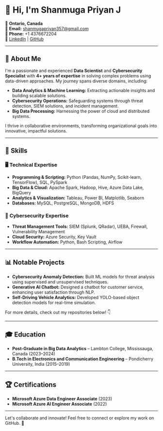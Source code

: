 # 👋 Hi, I'm Shanmuga Priyan J

📍 **Ontario, Canada**  
📧 **Email:** shanmugapriyan357@gmail.com  
📱 **Phone:** +1 4376672204  
🔗 [LinkedIn]([https://linkedin.com/in/shanmugapriyan357](https://www.linkedin.com/in/shanmuga-priyan-j/)) | [GitHub](https://github.com/shanmugapriyan357)  

---

## 🌟 **About Me**

I'm a passionate and experienced **Data Scientist** and **Cybersecurity Specialist** with **4+ years of expertise** in solving complex problems using data-driven approaches. My journey spans diverse domains, including:

- **Data Analytics & Machine Learning:** Extracting actionable insights and building scalable solutions.
- **Cybersecurity Operations:** Safeguarding systems through threat detection, SIEM solutions, and incident management.
- **Big Data Processing:** Harnessing the power of cloud and distributed systems.

I thrive in collaborative environments, transforming organizational goals into innovative, impactful solutions.

---

## 🔧 **Skills**

### 🖥️ **Technical Expertise**
- **Programming & Scripting:** Python (Pandas, NumPy, Scikit-learn, TensorFlow), SQL, PySpark
- **Big Data & Cloud:** Apache Spark, Hadoop, Hive, Azure Data Lake, BigQuery
- **Analytics & Visualization:** Tableau, Power BI, Matplotlib, Seaborn
- **Databases:** MySQL, PostgreSQL, MongoDB, HDFS

### 🔐 **Cybersecurity Expertise**
- **Threat Management Tools:** SIEM (Splunk, QRadar), UEBA, Firewall, Vulnerability Management
- **Cloud Security:** Azure Security, Key Vault
- **Workflow Automation:** Python, Bash Scripting, Airflow

---

## 📊 **Notable Projects**
- **Cybersecurity Anomaly Detection:** Built ML models for threat analysis using supervised and unsupervised techniques.
- **Generative AI Chatbot:** Designed a chatbot for customer service, enhancing user satisfaction through NLP.
- **Self-Driving Vehicle Analytics:** Developed YOLO-based object detection models for real-time simulation.

For more details, check out my repositories below! 👇

---

## 🎓 **Education**
- **Post-Graduate in Big Data Analytics** – Lambton College, Mississauga, Canada (2023–2024)  
- **B.Tech in Electronics and Communication Engineering** – Pondicherry University, India (2015–2019)  

---

## 🏆 **Certifications**
- **Microsoft Azure Data Engineer Associate** (2023)  
- **Microsoft Azure AI Engineer Associate** (2022)  

---

Let's collaborate and innovate! Feel free to connect or explore my work on GitHub. 🚀
